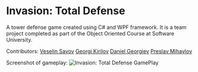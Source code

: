 # Invasion: Total Defense
A tower defense game created using C# and WPF framework.
It is a team project completed as part of the Object Oriented Course at Software University.

Contributors:
[Veselin Savov](https://github.com/vsavov1)
[Georgi Kirilov](https://github.com/gkkirilov)
[Daniel Georgiev](https://github.com/Daniel-Georgiev)
[Preslav Mihaylov](https://github.com/PreslavMihaylov)

Screenshot of gameplay:
![Invasion: Total Defense GamePlay]()
